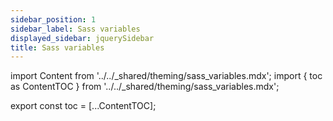 ```yaml
---
sidebar_position: 1
sidebar_label: Sass variables
displayed_sidebar: jquerySidebar
title: Sass variables
---
```


import Content from '../../_shared/theming/sass_variables.mdx';
import { toc as ContentTOC } from '../../_shared/theming/sass_variables.mdx';

export const toc = [...ContentTOC];

<Content framework="jquery" />